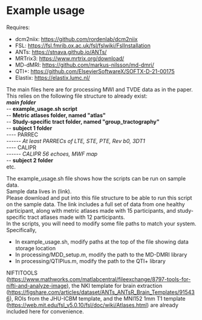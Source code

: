 # Example usage

Requires: 
- dcm2niix: https://github.com/rordenlab/dcm2niix 
- FSL: https://fsl.fmrib.ox.ac.uk/fsl/fslwiki/FslInstallation 
- ANTs: https://stnava.github.io/ANTs/
- MRTrix3: https://www.mrtrix.org/download/ 
- MD-dMRI: https://github.com/markus-nilsson/md-dmri/ 
- QTI+: https://github.com/ElsevierSoftwareX/SOFTX-D-21-00175 
- Elastix: https://elastix.lumc.nl/ 

The main files here are for processing MWI and TVDE data as in the paper.
This relies on the following file structure to already exist: \
***main folder***\
-- **example_usage.sh script**\
-- **Metric atlases folder, named "atlas"**\
-- **Study-specific tract folder, named "group_tractography"**\
-- **subject 1 folder**\
---- PARREC\
------ *At least PARRECs of LTE, STE, PTE, Rev b0, 3DT1*\
---- CALIPR\
------ *CALIPR 56 echoes, MWF map*\
-- **subject 2 folder** \
etc.

The example_usage.sh file shows how the scripts can be run on sample data. \
Sample data lives in (link).\
Please download and put into this file structure to be able to run this script on the sample data.
The link includes a full set of data from one healthy participant, along with
metric atlases made with 15 participants, and study-specific tract atlases 
made with 12 participants. \
In the scripts, you will need to modify some file paths to match your system. Specifically,
- In example_usage.sh, modify paths at the top of the file showing data storage location
- In processing/MDD_setup.m, modify the path to the MD-DMRI library
- In processing/QTIPlus.m, modify the path to the QTI+ library

NIFTITOOLS (https://www.mathworks.com/matlabcentral/fileexchange/8797-tools-for-nifti-and-analyze-image), 
the NKI template for brain extraction (https://figshare.com/articles/dataset/ANTs_ANTsR_Brain_Templates/915436), 
ROIs from the JHU-ICBM template, and the MNI152 1mm T1 template (https://web.mit.edu/fsl_v5.0.10/fsl/doc/wiki/Atlases.html)
are already included here for convenience.